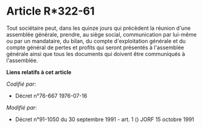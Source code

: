 # Article R*322-61

Tout sociétaire peut, dans les quinze jours qui précèdent la réunion d'une assemblée générale, prendre, au siège social,
communication par lui-même ou par un mandataire, du bilan, du compte d'exploitation générale et du compte général de pertes
et profits qui seront présentés à l'assemblée générale ainsi que tous les documents qui doivent être communiqués à
l'assemblée.

**Liens relatifs à cet article**

_Codifié par_:

  - Décret n°76-667 1976-07-16

_Modifié par_:

  - Décret n°91-1050 du 30 septembre 1991 - art. 1 () JORF 15 octobre 1991
